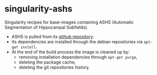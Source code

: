 # singularity-ashs
Singularity recipes for base-images containing ASHS (Automatic Segmentation of Hippocampal Subfields).

 - ASHS is pulled from its [github repository](https://github.com/pyushkevich/ashs).
 - Its dependencies are installed through the debian repositories via `apt-get install`.
 - At the end of the build process the image is cleaned up by:
    - removing installation dependencies through `apt-get purge`,
    - deleting the package cache,
    - deleting the git repositories history.